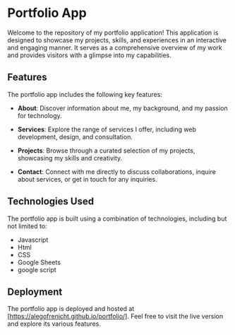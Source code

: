 # Portfolio App

Welcome to the repository of my portfolio application! This application is designed to showcase my projects, skills, and experiences in an interactive and engaging manner. It serves as a comprehensive overview of my work and provides visitors with a glimpse into my capabilities.

## Features

The portfolio app includes the following key features:

- **About**: Discover information about me, my background, and my passion for technology.

- **Services**: Explore the range of services I offer, including web development, design, and consultation.

- **Projects**: Browse through a curated selection of my projects, showcasing my skills and creativity.

- **Contact**: Connect with me directly to discuss collaborations, inquire about services, or get in touch for any inquiries.

## Technologies Used

The portfolio app is built using a combination of technologies, including but not limited to:

- Javascript
- Html
- CSS
- Google Sheets
- google script

## Deployment

The portfolio app is deployed and hosted at [https://alegofrenicht.github.io/portfolio/]. Feel free to visit the live version and explore its various features.

